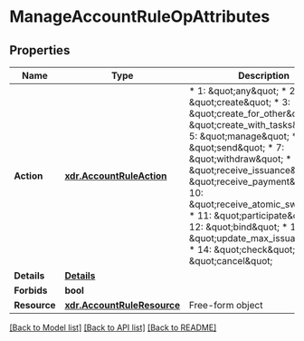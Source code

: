 # ManageAccountRuleOpAttributes

## Properties
Name | Type | Description | Notes
------------ | ------------- | ------------- | -------------
**Action** | [**xdr.AccountRuleAction**](Enum.md) | * 1:  \&quot;any\&quot; * 2:  \&quot;create\&quot; * 3:  \&quot;create_for_other\&quot; * 4:  \&quot;create_with_tasks\&quot; * 5:  \&quot;manage\&quot; * 6:  \&quot;send\&quot; * 7:  \&quot;withdraw\&quot; * 8:  \&quot;receive_issuance\&quot; * 9:  \&quot;receive_payment\&quot; * 10: \&quot;receive_atomic_swap\&quot; * 11: \&quot;participate\&quot; * 12: \&quot;bind\&quot; * 13: \&quot;update_max_issuance\&quot; * 14: \&quot;check\&quot; * 15: \&quot;cancel\&quot;  | 
**Details** | [**Details**](Details.md) |  | 
**Forbids** | **bool** |  | 
**Resource** | [**xdr.AccountRuleResource**](map[string]interface{}.md) | Free-form object | 

[[Back to Model list]](../README.md#documentation-for-models) [[Back to API list]](../README.md#documentation-for-api-endpoints) [[Back to README]](../README.md)


